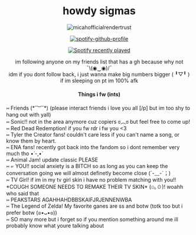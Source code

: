 <div align="center">
<img src="https://komarev.com/ghpvc/?username=piggeonna&style=plastic-square&color=c92644" alt=""/>
    <h1>
    howdy sigmas
  </div>
  <div align="center">
      
![micahofficialrendertrust](https://github.com/user-attachments/assets/9149dcd8-35b8-4e26-9bbf-cdbd2d53e20a)


[![spotify-github-profile](https://spotify-github-profile.kittinanx.com/api/view?uid=s12uenf3xuez4eu5dy28pfg15&cover_image=true&theme=novatorem&show_offline=true&background_color=121212&interchange=false&bar_color=53b14f&bar_color_cover=true)](https://spotify-github-profile.kittinanx.com/api/view?uid=s12uenf3xuez4eu5dy28pfg15&redirect=true)
      
[![Spotify recently played](https://spotify-recently-played-readme.vercel.app/api?user=s12uenf3xuez4eu5dy28pfg15&count=3)](https://open.spotify.com/user/s12uenf3xuez4eu5dy28pfg15)

<div>im following anyone on my friends list that has a gh because why not ¯⁠\⁠(⁠◉⁠‿⁠◉⁠)⁠/⁠¯</div>
<div>idm if you dont follow back, i just wanna make big numbers bigger (⁠ ⁠╹⁠▽⁠╹⁠ ⁠)</div>

<div>if im sleeping on pt im 100% afk</div>

#### Things i fw (ints)
<div align="left">
⑅ Friends (⁠*⁠˘⁠︶⁠˘⁠*⁠) (please interact friends i love you all [/p] but im too shy to hang out with yall)
<br/>    
⑅ Sonic!! not in the area anymore cuz copiers ಠ⁠︵⁠ಠ but feel free to come up!
<br/>
⑅ Red Dead Redemption! if you fw rdr i fw you <3
<br/>
⑅ Tyler the Creator fans! couldn't care less if you can't name a song, or know them by heart.
<br/>
⑅ ENA fans! recently got back into the fandom so i dont remember very much tho •́⁠ -,⁠•̀
<br/>
⑅ Animal Jam! update classic PLEASE
<br/>
⑅ ⁠☞ YOU!! social anxiety is a BITCH so as long as you can keep the conversation going we will almost definetly become close (⁠´⁠-⁠﹏⁠-⁠`⁠；⁠)
<br/>
⑅ TV Girl! if im in my tv girl skin i have no problem matching with you!! *COUGH SOMEONE NEEDS TO REMAKE THEIR TV SKIN* (⁠☉⁠｡⁠☉⁠)⁠! woahh who said that
<br/>
⑅ PEAKSTARS AGAHHAHDBBSKAIFJRJENNENWBA
<br/>
⑅ The Legend of Zelda! My favorite ganes are ss and botw (totk too but i prefer botw (⁠◍⁠•⁠ᴗ⁠•⁠◍⁠))
<br/>
⑅ SO many more but i forget so if you mention something around me ill probably know what youre talking about
<div>

</div>
<!--
**the-world-needs-wannabes/the-world-needs-wannabes** is a ✨ _special_ ✨ repository because its `README.md` (this file) appears on your GitHub profile.

Here are some ideas to get you started:

- 🔭 I’m currently working on ...
- 🌱 I’m currently learning ...
- 👯 I’m looking to collaborate on ...
- 🤔 I’m looking for help with ...
- 💬 Ask me about ...
- 📫 How to reach me: ...
- 😄 Pronouns: ...
- ⚡ Fun fact: ...
-->
